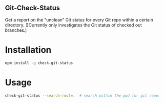 ## Git-Check-Status

Get a report on the "unclean" Git status for every Git repo within a certain directory. 
()Currently only investigates the Git status of checked out branches.)


# Installation

```bash
npm install -g check-git-status
```

# Usage

```bash
check-git-status --search-root=.  # search within the pwd for git repos
```



